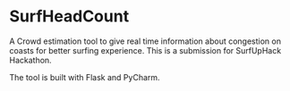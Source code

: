 # SurfHeadCount
A Crowd estimation tool to give real time information about congestion on coasts for better surfing experience. This is a submission for SurfUpHack Hackathon.

The tool is built with Flask and PyCharm.